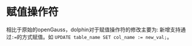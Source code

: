 # 赋值操作符<a name="ZH-CN_TOPIC_0289900280"></a>

相比于原始的openGauss，dolphin对于赋值操作符的修改主要为:
 新增支持通过```:=```的方式赋值。如 ```UPDATE table_name SET col_name := new_val;```。